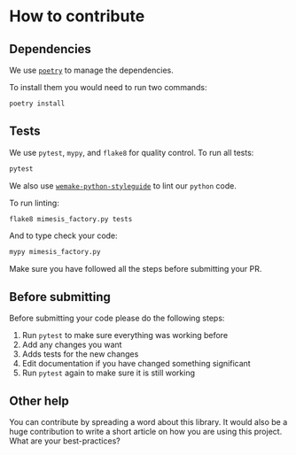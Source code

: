 # How to contribute

## Dependencies

We use [`poetry`](https://github.com/sdispater/poetry) to manage the dependencies.

To install them you would need to run two commands:

```bash
poetry install
```

## Tests

We use `pytest`, `mypy`, and `flake8` for quality control.
To run all tests:

```bash
pytest
```

We also use [`wemake-python-styleguide`](https://github.com/wemake-services/wemake-python-styleguide) to lint our `python` code.

To run linting:

```bash
flake8 mimesis_factory.py tests
```

And to type check your code:

```bash
mypy mimesis_factory.py
```

Make sure you have followed all the steps before submitting your PR.


## Before submitting

Before submitting your code please do the following steps:

1. Run `pytest` to make sure everything was working before
2. Add any changes you want
3. Adds tests for the new changes
4. Edit documentation if you have changed something significant
5. Run `pytest` again to make sure it is still working


## Other help

You can contribute by spreading a word about this library.
It would also be a huge contribution to write
a short article on how you are using this project.
What are your best-practices?
